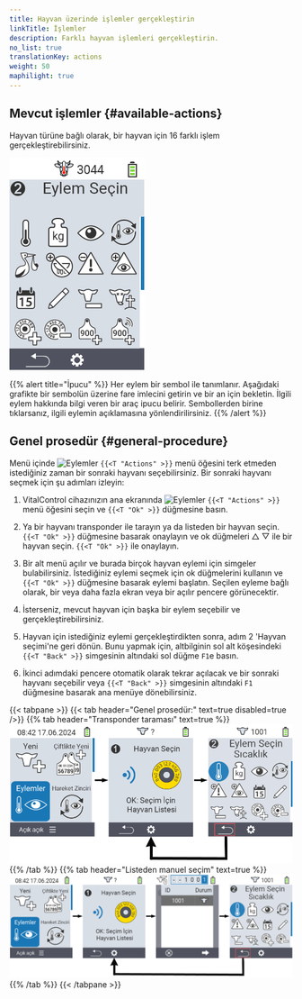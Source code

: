 ```yaml
---
title: Hayvan üzerinde işlemler gerçekleştirin
linkTitle: İşlemler
description: Farklı hayvan işlemleri gerçekleştirin.
no_list: true
translationKey: actions
weight: 50
maphilight: true
---
```

## Mevcut işlemler {#available-actions}

Hayvan türüne bağlı olarak, bir hayvan için 16 farklı işlem gerçekleştirebilirsiniz.


<img src="images/menu2.png" alt="VitalControl İşlemleri" title="İşlemler" usemap="#workmap" class="maphilight" />

<map name="workmap">
  <area shape="rect" coords="3,100,60,165" alt="Sıcaklık" title="Hayvanlarınızın ateşini ölçün&#10;Fare tıklaması: belgeleri aç" href="/en/docs/actions/measure-temperature/">
  <area shape="rect" coords="60,100,118,165" alt="Tartım" title="Hayvanlarınızın ağırlığını kaydedin&#10;Fare tıklaması: belgeleri aç" href="/en/docs/actions/record-weight/">
  <area shape="rect" coords="118,100,174,165" alt="Değerlendirme" title="Hayvanlarınızı değerlendirin&#10;Fare tıklaması: belgeleri aç" href="/en/docs/actions/rating/">
  <area shape="rect" coords="174,100,230,165" alt="İşlem zinciri" title="İşlem zincirini uygulama ve ayarlama&#10;Fare tıklaması: belgeleri aç" href="/en/docs/chain-of-actions/">
   <area shape="rect" coords="3,165,60,225" alt="Doğum" title="Bir doğumu kaydedin&#10;Fare tıklaması: belgeleri aç" href="/en/docs/actions/calving/">
   <area shape="rect" coords="60,165,120,225" alt="Kurutma" title="Bir ineği kurutun veya taze inekler listesine ekleyin&#10;Fare tıklaması: belgeleri aç" href="/en/docs/actions/dry-off/">
   <area shape="rect" coords="120,165,175,225" alt="Alarm" title="Hayvanları alarm listesine ekleyin ve çıkarın&#10;Fare tıklaması: belgeleri aç" href="/en/docs/actions/alarm/">
   <area shape="rect" coords="175,165,230,225" alt="Gözetim altında" title="Hayvanları gözetim listesine ekleyin veya çıkarın&#10;Fare tıklaması: belgeleri aç" href="/en/docs/actions/on-watch/">
   <area shape="rect" coords="3,225,60,280" alt="Hayvan geçmişi" title="Bir hayvanın geçmişini görüntüleyin&#10;Fare tıklaması: belgeleri aç" href="/en/docs/actions/animal-history/">
   <area shape="rect" coords="60,225,120,280" alt="Düzenle" title="Seçilen hayvanın verilerini düzenleyin&#10;Fare tıklaması: belgeleri aç" href="/en/docs/actions/edit/">
   <area shape="rect" coords="120,225,175,280" alt="Kaydı sil" title="Bir hayvanın kaydını silin&#10;Fare tıklaması: belgeleri aç" href="/en/docs/actions/unregister/">
   <area shape="rect" coords="175,225,230,280" alt="Hayvan kaybı" title="Bir hayvan kaybını kaydedin&#10;Fare tıklaması: belgeleri aç" href="/en/docs/actions/animal-loss/">
   <area shape="rect" coords="3,280,60,337" alt="Transponder bağla" title="Bir hayvana transponder atayın&#10;Fare tıklaması: belgeleri aç" href="/en/docs/actions/link-transponder/">
   <area shape="rect" coords="55,280,120,337" alt="Transponder bağlantısını kaldır" title="Bir hayvanın transponder bağlantısını kaldırın&#10;Fare tıklaması: belgeleri aç" href="/en/docs/actions/unlink-transponder/">
   <area shape="rect" coords="120,280,175,337" alt="Hayvan kimliğini manuel olarak bağla" title="Ulusal hayvan kimliği olmayan bir hayvana ulusal hayvan kimliği atayın&#10;Fare tıklaması: belgeleri aç" href="/en/docs/actions/link-animal-id/#link-animal-id">
   <area shape="rect" coords="175,280,230,337" alt="Tarama ile hayvan kimliğini bağla" title="Ulusal hayvan kimliği olmayan bir hayvana ulusal hayvan kimliği atayın&#10;Fare tıklaması: belgeleri aç" href="/en/docs/actions/link-animal-id/#link-animal-id-with-electronic-ear-tag-scan">


   <area shape="rect" coords="100,340,140,375" alt="Ayarlar" title="Ayarları aç&#10;Fare tıklaması: belgeler" href="/en/docs/actions/setting/">
</map>

{{% alert title="İpucu" %}}
Her eylem bir sembol ile tanımlanır. Aşağıdaki grafikte bir sembolün üzerine fare imlecini getirin ve bir an için bekletin. İlgili eylem hakkında bilgi veren bir araç ipucu belirir. Sembollerden birine tıklarsanız, ilgili eylemin açıklamasına yönlendirilirsiniz.
{{% /alert %}}

## Genel prosedür {#general-procedure}

Menü içinde <img src="/icons/actions.svg" width="40" align="bottom" alt="Eylemler" /> `{{<T "Actions" >}}` menü öğesini terk etmeden istediğiniz zaman bir sonraki hayvanı seçebilirsiniz. Bir sonraki hayvanı seçmek için şu adımları izleyin:

1. VitalControl cihazınızın ana ekranında <img src="/icons/actions.svg" width="40" align="bottom" alt="Eylemler" /> `{{<T "Actions" >}}` menü öğesini seçin ve `{{<T "Ok" >}}` düğmesine basın.

2. Ya bir hayvanı transponder ile tarayın ya da listeden bir hayvan seçin. `{{<T "Ok" >}}` düğmesine basarak onaylayın ve ok düğmeleri △ ▽ ile bir hayvan seçin. `{{<T "Ok" >}}` ile onaylayın.

3. Bir alt menü açılır ve burada birçok hayvan eylemi için simgeler bulabilirsiniz. İstediğiniz eylemi seçmek için ok düğmelerini kullanın ve `{{<T "Ok" >}}` düğmesine basarak eylemi başlatın. Seçilen eyleme bağlı olarak, bir veya daha fazla ekran veya bir açılır pencere görünecektir.

4. İsterseniz, mevcut hayvan için başka bir eylem seçebilir ve gerçekleştirebilirsiniz.

5. Hayvan için istediğiniz eylemi gerçekleştirdikten sonra, adım 2 'Hayvan seçimi'ne geri dönün. Bunu yapmak için, altbilginin sol alt köşesindeki `{{<T "Back" >}}` simgesinin altındaki sol düğme `F1`e basın.

6. İkinci adımdaki pencere otomatik olarak tekrar açılacak ve bir sonraki hayvanı seçebilir veya `{{<T "Back" >}}` simgesinin altındaki `F1` düğmesine basarak ana menüye dönebilirsiniz.

{{< tabpane >}}
{{< tab header="Genel prosedür:" text=true disabled=true />}}
{{% tab header="Transponder taraması" text=true %}}
![VitalControl: Menü Eylemler Genel prosedür](images/next-animal-scan.png "Hayvan eylemlerini gerçekleştirme, tarama ile seçim")
{{% /tab %}}
{{% tab header="Listeden manuel seçim" text=true %}}
![VitalControl: Menü Eylemler Genel prosedür](images/next-animal-manual-select.png "Hayvan eylemlerini gerçekleştirme, manuel seçim")
{{% /tab %}}
{{< /tabpane >}}


